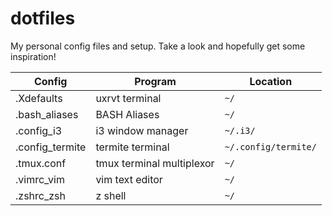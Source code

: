 # dotfiles
My personal config files and setup. Take a look and hopefully get some inspiration!

| Config | Program | Location |
|-------|--------|-------|
| .Xdefaults | uxrvt terminal | `~/` |
| .bash_aliases | BASH Aliases | `~/` |
| .config_i3 | i3 window manager | `~/.i3/` |
| .config_termite | termite terminal | `~/.config/termite/` |
| .tmux.conf | tmux terminal multiplexor | `~/` |
| .vimrc_vim | vim text editor | `~/` |
| .zshrc_zsh | z shell | `~/` |
